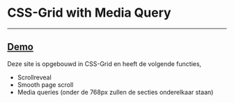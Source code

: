# CSS-Grid with Media Query
---

[Demo](https://www.grid.jorisgengler.nl/)
---
Deze site is opgebouwd in CSS-Grid en heeft de volgende functies,

* Scrollreveal
* Smooth page scroll
* Media queries (onder de 768px zullen de secties onderelkaar staan)
